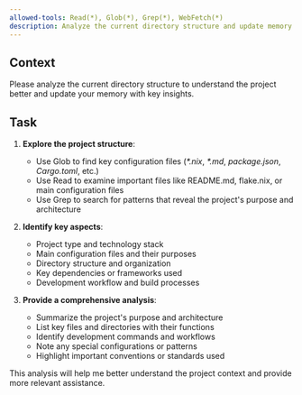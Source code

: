 ```yaml
---
allowed-tools: Read(*), Glob(*), Grep(*), WebFetch(*)
description: Analyze the current directory structure and update memory with project knowledge
---
```


## Context

Please analyze the current directory structure to understand the project better and
update your memory with key insights.

## Task

1. **Explore the project structure**:
   - Use Glob to find key configuration files (*\*.nix*, *\*.md*, *package.json*,
     *Cargo.toml*, etc.)
   - Use Read to examine important files like README.md, flake.nix, or main configuration files
   - Use Grep to search for patterns that reveal the project's purpose and architecture

2. **Identify key aspects**:
   - Project type and technology stack
   - Main configuration files and their purposes
   - Directory structure and organization
   - Key dependencies or frameworks used
   - Development workflow and build processes

3. **Provide a comprehensive analysis**:
   - Summarize the project's purpose and architecture
   - List key files and directories with their functions
   - Identify development commands and workflows
   - Note any special configurations or patterns
   - Highlight important conventions or standards used

This analysis will help me better understand the project context and provide more relevant assistance.
